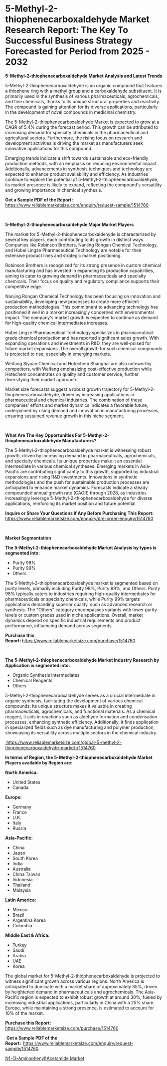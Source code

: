 <p><h1>5-Methyl-2-thiophenecarboxaldehyde Market Research Report: The Key To Successful Business Strategy Forecasted for Period from 2025 - 2032</h1></p><p><strong>5-Methyl-2-thiophenecarboxaldehyde Market Analysis and Latest Trends</strong></p>
<p><p>5-Methyl-2-thiophenecarboxaldehyde is an organic compound that features a thiophene ring with a methyl group and a carboxaldehyde substituent. It is primarily used in the synthesis of various pharmaceuticals, agrochemicals, and fine chemicals, thanks to its unique structural properties and reactivity. The compound is gaining attention for its diverse applications, particularly in the development of novel compounds in medicinal chemistry.</p><p>The 5-Methyl-2-thiophenecarboxaldehyde Market is expected to grow at a CAGR of 5.4% during the forecast period. This growth can be attributed to increasing demand for specialty chemicals in the pharmaceutical and agricultural sectors. Furthermore, the rising focus on research and development activities is driving the market as manufacturers seek innovative applications for this compound. </p><p>Emerging trends indicate a shift towards sustainable and eco-friendly production methods, with an emphasis on reducing environmental impact. Additionally, advancements in synthesis techniques and technology are expected to enhance product availability and efficiency. As industries continue to explore the potential of 5-Methyl-2-thiophenecarboxaldehyde, its market presence is likely to expand, reflecting the compound's versatility and growing importance in chemical synthesis.</p></p>
<p><strong>Get a Sample PDF of the Report:&nbsp;</strong> <a href="https://www.reliablemarketsize.com/enquiry/request-sample/1514760?utm_campaign=1885&utm_medium=2&utm_source=Github&utm_content=ia&utm_term=17012025&utm_id=5-methyl-2-thiophenecarboxaldehyde">https://www.reliablemarketsize.com/enquiry/request-sample/1514760</a></p>
<p>&nbsp;</p>
<p><strong>5-Methyl-2-thiophenecarboxaldehyde Major Market Players</strong></p>
<p><p>The market for 5-Methyl-2-thiophenecarboxaldehyde is characterized by several key players, each contributing to its growth in distinct ways. Companies like Robinson Brothers, Nanjing Rongan Chemical Technology, and Hubei Lingze Pharmaceutical Technology are notable for their extensive product lines and strategic market positioning.</p><p>Robinson Brothers is recognized for its strong presence in custom chemical manufacturing and has invested in expanding its production capabilities, aiming to cater to growing demand in pharmaceuticals and specialty chemicals. Their focus on quality and regulatory compliance supports their competitive edge.</p><p>Nanjing Rongan Chemical Technology has been focusing on innovation and sustainability, developing new processes to create more efficient production methodologies. This commitment to advancing technology has positioned it well in a market increasingly concerned with environmental impact. The company's market growth is expected to continue as demand for high-quality chemical intermediates increases.</p><p>Hubei Lingze Pharmaceutical Technology specializes in pharmaceutical-grade chemical production and has reported significant sales growth. With expanding operations and investments in R&D, they are well-poised for future market expansions. The overall growth for such chemical compounds is projected to rise, especially in emerging markets.</p><p>Weifang Siyuan Chemical and Hotechem Shanghai are also noteworthy competitors, with Weifang emphasizing cost-effective production while Hotechem concentrates on quality and customer service, further diversifying their market approach.</p><p>Market size forecasts suggest a robust growth trajectory for 5-Methyl-2-thiophenecarboxaldehyde, driven by increasing applications in pharmaceutical and chemical industries. The combination of these companies' efforts and market dynamics indicates a favorable future, underpinned by rising demand and innovation in manufacturing processes, ensuring sustained revenue growth in this niche segment.</p></p>
<p>&nbsp;</p>
<p><strong>What Are The Key Opportunities For 5-Methyl-2-thiophenecarboxaldehyde Manufacturers?</strong></p>
<p><p>The 5-Methyl-2-thiophenecarboxaldehyde market is witnessing robust growth, driven by increasing demand in pharmaceuticals, agrochemicals, and specialty chemicals. Its unique properties make it an essential intermediate in various chemical syntheses. Emerging markets in Asia-Pacific are contributing significantly to this growth, supported by industrial expansions and rising R&D investments. Innovations in synthetic methodologies and the push for sustainable production processes are anticipated to enhance market dynamics. Forecasts indicate a steady compounded annual growth rate (CAGR) through 2028, as industries increasingly leverage 5-Methyl-2-thiophenecarboxaldehyde for diverse applications, reinforcing its market position and future potential.</p></p>
<p><strong>Inquire or Share Your Questions If Any Before Purchasing This Report:</strong> <a href="https://www.reliablemarketsize.com/enquiry/pre-order-enquiry/1514760?utm_campaign=1885&utm_medium=2&utm_source=Github&utm_content=ia&utm_term=17012025&utm_id=5-methyl-2-thiophenecarboxaldehyde">https://www.reliablemarketsize.com/enquiry/pre-order-enquiry/1514760</a></p>
<p>&nbsp;</p>
<p><strong>Market Segmentation</strong></p>
<p><strong>The 5-Methyl-2-thiophenecarboxaldehyde Market Analysis by types is segmented into:</strong></p>
<p><ul><li>Purity 98%</li><li>Purity 99%</li><li>Others</li></ul></p>
<p><p>The 5-Methyl-2-thiophenecarboxaldehyde market is segmented based on purity levels, primarily including Purity 98%, Purity 99%, and Others. Purity 98% typically caters to industries requiring high-quality intermediates for pharmaceuticals or specialty chemicals, while Purity 99% targets applications demanding superior quality, such as advanced research or synthesis. The "Others" category encompasses variants with lower purity levels or custom grades used in niche applications. Overall, market dynamics depend on specific industrial requirements and product performance, influencing demand across segments.</p></p>
<p><strong>Purchase this Report:&nbsp;</strong><a href="https://www.reliablemarketsize.com/purchase/1514760?utm_campaign=1885&utm_medium=2&utm_source=Github&utm_content=ia&utm_term=17012025&utm_id=5-methyl-2-thiophenecarboxaldehyde">https://www.reliablemarketsize.com/purchase/1514760</a></p>
<p>&nbsp;</p>
<p><strong>The 5-Methyl-2-thiophenecarboxaldehyde Market Industry Research by Application is segmented into:</strong></p>
<p><ul><li>Organic Synthesis Intermediates</li><li>Chemical Reagents</li><li>Others</li></ul></p>
<p><p>5-Methyl-2-thiophenecarboxaldehyde serves as a crucial intermediate in organic synthesis, facilitating the development of various chemical compounds. Its unique structure makes it valuable in creating pharmaceuticals, agrochemicals, and functional materials. As a chemical reagent, it aids in reactions such as aldehyde formation and condensation processes, enhancing synthetic efficiency. Additionally, it finds application in specialized fields such as dye manufacturing and polymer production, showcasing its versatility across multiple sectors in the chemical industry.</p></p>
<p><a href="https://www.reliablemarketsize.com/global-5-methyl-2-thiophenecarboxaldehyde-market-r1514760?utm_campaign=1885&utm_medium=2&utm_source=Github&utm_content=ia&utm_term=17012025&utm_id=5-methyl-2-thiophenecarboxaldehyde">&nbsp;https://www.reliablemarketsize.com/global-5-methyl-2-thiophenecarboxaldehyde-market-r1514760</a></p>
<p><strong>In terms of Region, the 5-Methyl-2-thiophenecarboxaldehyde Market Players available by Region are:</strong></p>
<p>
    <p> <strong> North America: </strong>
        <ul>
            <li>United States</li>
            <li>Canada</li>
        </ul>
        </p> 
    <p> <strong> Europe: </strong>
        <ul>
            <li>Germany</li>
            <li>France</li>
            <li>U.K.</li>
            <li>Italy</li>
            <li>Russia</li>
        </ul>
        </p> 
    <p> <strong> Asia-Pacific: </strong>
        <ul>
            <li>China</li>
            <li>Japan</li>
            <li>South Korea</li>
            <li>India</li>
            <li>Australia</li>
            <li>China Taiwan</li>
            <li>Indonesia</li>
            <li>Thailand</li>
            <li>Malaysia</li>
        </ul>
        </p> 
    <p> <strong> Latin America: </strong>
        <ul>
            <li>Mexico</li>
            <li>Brazil</li>
            <li>Argentina Korea</li>
            <li>Colombia</li>
        </ul>
        </p> 
    <p> <strong> Middle East & Africa: </strong>
        <ul>
            <li>Turkey</li>
            <li>Saudi</li>
            <li>Arabia</li>
            <li>UAE</li>
            <li>Korea</li>
        </ul>
    </p>
    </p>
<p><p>The global market for 5-Methyl-2-thiophenecarboxaldehyde is projected to witness significant growth across various regions. North America is anticipated to dominate with a market share of approximately 35%, driven by heightened demand in pharmaceuticals and agrochemicals. The Asia-Pacific region is expected to exhibit robust growth at around 30%, fueled by increasing industrial applications, particularly in China with a 25% share. Europe, while maintaining a strong presence, is estimated to account for 10% of the market.</p></p>
<p><strong>Purchase this Report: </strong><a href="https://www.reliablemarketsize.com/purchase/1514760?utm_campaign=1885&utm_medium=2&utm_source=Github&utm_content=ia&utm_term=17012025&utm_id=5-methyl-2-thiophenecarboxaldehyde">https://www.reliablemarketsize.com/purchase/1514760</a></p>
<p>&nbsp;<strong>Get a Sample PDF of the Report:&nbsp;&nbsp;</strong><a href="https://www.reliablemarketsize.com/enquiry/request-sample/1514760?utm_campaign=1885&utm_medium=2&utm_source=Github&utm_content=ia&utm_term=17012025&utm_id=5-methyl-2-thiophenecarboxaldehyde">https://www.reliablemarketsize.com/enquiry/request-sample/1514760</a></p>
<p><strong></strong></p>
<p><p><a href="https://github.com/sofayahoo2023/Market-Research-Report-List-6/blob/main/n1-3aminophenylacetamide-market.md?utm_campaign=1885&utm_medium=2&utm_source=Github&utm_content=ia&utm_term=17012025&utm_id=5-methyl-2-thiophenecarboxaldehyde">N1-(3‑Aminophenyl)Acetamide Market</a></p></p>